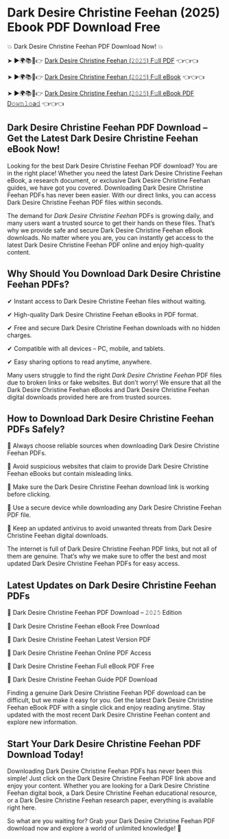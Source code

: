 # Dark Desire Christine Feehan (2025) Ebook PDF Download Free

💥 Dark Desire Christine Feehan PDF Download Now! 💥

➤ ►🌍📚📱👉 [Dark Desire Christine Feehan (𝟸𝟶𝟸𝟻) F𝚞ll PDF](https://getpdf.xyz/dark-desire-christine-feehan) 👈👈👈


➤ ►🌍📚📱👉 [Dark Desire Christine Feehan (𝟸𝟶𝟸𝟻) F𝚞ll eBook](https://getpdf.xyz/dark-desire-christine-feehan) 👈👈👈


➤ ►🌍📚📱👉 [Dark Desire Christine Feehan (𝟸𝟶𝟸𝟻) F𝚞ll eBook PDF D𝚘𝚠𝚗𝚕𝚘a𝚍](https://getpdf.xyz/dark-desire-christine-feehan) 👈👈👈


## Dark Desire Christine Feehan PDF Download – Get the Latest Dark Desire Christine Feehan eBook Now!

Looking for the best Dark Desire Christine Feehan PDF download? You are in the right place! Whether you need the latest Dark Desire Christine Feehan eBook, a research document, or exclusive Dark Desire Christine Feehan guides, we have got you covered. Downloading Dark Desire Christine Feehan PDFs has never been easier. With our direct links, you can access Dark Desire Christine Feehan PDF files within seconds.

The demand for *Dark Desire Christine Feehan* PDFs is growing daily, and many users want a trusted source to get their hands on these files. That’s why we provide safe and secure Dark Desire Christine Feehan eBook downloads. No matter where you are, you can instantly get access to the latest Dark Desire Christine Feehan PDF online and enjoy high-quality content.

## Why Should You Download Dark Desire Christine Feehan PDFs?

✔ Instant access to Dark Desire Christine Feehan files without waiting.

✔ High-quality Dark Desire Christine Feehan eBooks in PDF format.

✔ Free and secure Dark Desire Christine Feehan downloads with no hidden charges.

✔ Compatible with all devices – PC, mobile, and tablets.

✔ Easy sharing options to read anytime, anywhere.

Many users struggle to find the right *Dark Desire Christine Feehan* PDF files due to broken links or fake websites. But don’t worry! We ensure that all the Dark Desire Christine Feehan eBooks and Dark Desire Christine Feehan digital downloads provided here are from trusted sources.

## How to Download Dark Desire Christine Feehan PDFs Safely?

📌 Always choose reliable sources when downloading Dark Desire Christine Feehan PDFs.

📌 Avoid suspicious websites that claim to provide Dark Desire Christine Feehan eBooks but contain misleading links.

📌 Make sure the Dark Desire Christine Feehan download link is working before clicking.

📌 Use a secure device while downloading any Dark Desire Christine Feehan PDF file.

📌 Keep an updated antivirus to avoid unwanted threats from Dark Desire Christine Feehan digital downloads.

The internet is full of Dark Desire Christine Feehan PDF links, but not all of them are genuine. That’s why we make sure to offer the best and most updated Dark Desire Christine Feehan PDFs for easy access.

## Latest Updates on Dark Desire Christine Feehan PDFs

🔹 Dark Desire Christine Feehan PDF Download – 𝟸𝟶𝟸𝟻 Edition

🔹 Dark Desire Christine Feehan eBook Free Download

🔹 Dark Desire Christine Feehan Latest Version PDF

🔹 Dark Desire Christine Feehan Online PDF Access

🔹 Dark Desire Christine Feehan Full eBook PDF Free

🔹 Dark Desire Christine Feehan Guide PDF Download

Finding a genuine Dark Desire Christine Feehan PDF download can be difficult, but we make it easy for you. Get the latest Dark Desire Christine Feehan eBook PDF with a single click and enjoy reading anytime. Stay updated with the most recent Dark Desire Christine Feehan content and explore new information.

## Start Your Dark Desire Christine Feehan PDF Download Today!

Downloading Dark Desire Christine Feehan PDFs has never been this simple! Just click on the Dark Desire Christine Feehan PDF link above and enjoy your content. Whether you are looking for a Dark Desire Christine Feehan digital book, a Dark Desire Christine Feehan educational resource, or a Dark Desire Christine Feehan research paper, everything is available right here.

So what are you waiting for? Grab your Dark Desire Christine Feehan PDF download now and explore a world of unlimited knowledge! 🚀